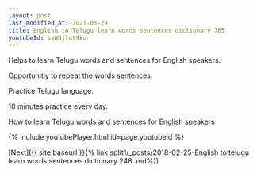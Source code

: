 ```yaml
---
layout: post
last_modified_at: 2021-03-29
title: English to Telugu learn words sentences dictionary 765 
youtubeId: sxW8jlu99ko
---
```

 
 
Helps to learn Telugu words and sentences for English speakers.

Opportunitiy to repeat the words sentences. 

Practice Telugu language. 
 
10 minutes practice every day. 
 
How to learn Telugu words and sentences for English speakers 
 
{% include youtubePlayer.html id=page.youtubeId %}
 
 
[Next]({{ site.baseurl }}{% link  split1/_posts/2018-02-25-English to telugu learn words sentences dictionary 248 .md%})
 
